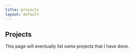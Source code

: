 ```yaml
---
title: projects
layout: default
---
```

## Projects

This page will eventually list some projects that I have done.